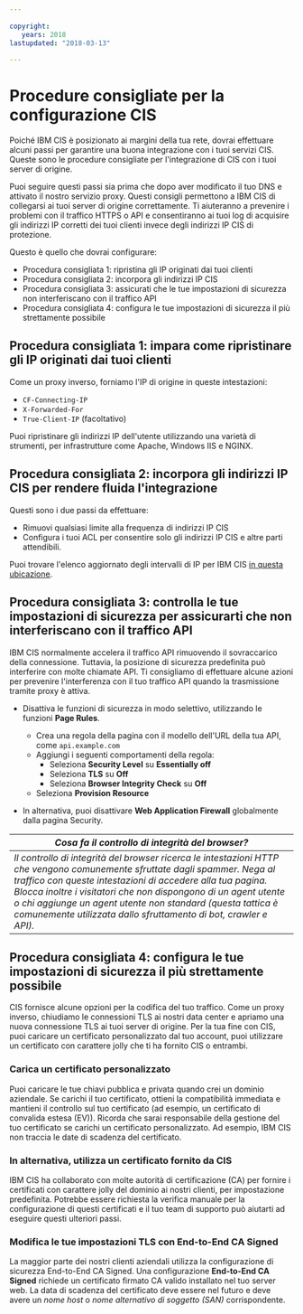 ```yaml
---
  
copyright:
   years: 2018
lastupdated: "2018-03-13"
 
---
```



# Procedure consigliate per la configurazione CIS 

Poiché IBM CIS è posizionato ai margini della tua rete, dovrai effettuare alcuni passi per garantire una buona integrazione con i tuoi servizi CIS. Queste sono le procedure consigliate per l'integrazione di CIS con i tuoi server di origine. 

Puoi seguire questi passi sia prima che dopo aver modificato il tuo DNS e attivato il nostro servizio proxy. Questi consigli permettono a IBM CIS di collegarsi ai tuoi server di origine correttamente. Ti aiuteranno a prevenire i problemi con il traffico HTTPS o API e consentiranno ai tuoi log di acquisire gli indirizzi IP corretti dei tuoi clienti invece degli indirizzi IP CIS di protezione.

Questo è quello che dovrai configurare:

 * Procedura consigliata 1: ripristina gli IP originati dai tuoi clienti
 * Procedura consigliata 2: incorpora gli indirizzi IP CIS
 * Procedura consigliata 3: assicurati che le tue impostazioni di sicurezza non interferiscano con il traffico API
 * Procedura consigliata 4: configura le tue impostazioni di sicurezza il più strettamente possibile
 
## Procedura consigliata 1: impara come ripristinare gli IP originati dai tuoi clienti 

Come un proxy inverso, forniamo l'IP di origine in queste intestazioni: 

  * `CF-Connecting-IP`
  * `X-Forwarded-For`
  * `True-Client-IP` (facoltativo)

Puoi ripristinare gli indirizzi IP dell'utente utilizzando una varietà di strumenti, per infrastrutture come Apache, Windows IIS e NGINX. 

## Procedura consigliata 2: incorpora gli indirizzi IP CIS per rendere fluida l'integrazione 

Questi sono i due passi da effettuare: 

  * Rimuovi qualsiasi limite alla frequenza di indirizzi IP CIS 
  * Configura i tuoi ACL per consentire solo gli indirizzi IP CIS e altre parti attendibili.

Puoi trovare l'elenco aggiornato degli intervalli di IP per IBM CIS [in questa ubicazione](whitelisted-ips.html).

## Procedura consigliata 3: controlla le tue impostazioni di sicurezza per assicurarti che non interferiscano con il traffico API

IBM CIS normalmente accelera il traffico API rimuovendo il sovraccarico della connessione. Tuttavia, la posizione di sicurezza predefinita può interferire con molte chiamate API. Ti consigliamo di effettuare alcune azioni per prevenire l'interferenza con il tuo traffico API quando la trasmissione tramite proxy è attiva.

 * Disattiva le funzioni di sicurezza in modo selettivo, utilizzando le funzioni **Page Rules**.
   * Crea una regola della pagina con il modello dell'URL della tua API, come `api.example.com`
   * Aggiungi i seguenti comportamenti della regola:
      * Seleziona **Security Level** su **Essentially off**
      * Seleziona **TLS** su **Off**
      * Seleziona **Browser Integrity Check** su **Off**
   * Seleziona **Provision Resource**

 * In alternativa, puoi disattivare **Web Application Firewall** globalmente dalla pagina Security.

| *Cosa fa il controllo di integrità del browser?* | 
|------------------------------------------------|
| *Il controllo di integrità del browser ricerca le intestazioni HTTP che vengono comunemente sfruttate dagli spammer. Nega al traffico con queste intestazioni di accedere alla tua pagina. Blocca inoltre i visitatori che non dispongono di un agent utente o chi aggiunge un agent utente non standard (questa tattica è comunemente utilizzata dallo sfruttamento di bot, crawler e API).* |

## Procedura consigliata 4: configura le tue impostazioni di sicurezza il più strettamente possibile

CIS fornisce alcune opzioni per la codifica del tuo traffico. Come un proxy inverso, chiudiamo le connessioni TLS ai nostri data center e apriamo una nuova connessione TLS ai tuoi server di origine. Per la tua fine con CIS, puoi caricare un certificato personalizzato dal tuo account, puoi utilizzare un certificato con carattere jolly che ti ha fornito CIS o entrambi. 

### Carica un certificato personalizzato
 
Puoi caricare le tue chiavi pubblica e privata quando crei un dominio aziendale. Se carichi il tuo certificato, ottieni la compatibilità immediata e mantieni il controllo sul tuo certificato (ad esempio, un certificato di convalida estesa (EV)). Ricorda che sarai responsabile della gestione del tuo certificato se carichi un certificato personalizzato. Ad esempio, IBM CIS non traccia le date di scadenza del certificato. 
 
### In alternativa, utilizza un certificato fornito da CIS
 
IBM CIS ha collaborato con molte autorità di certificazione (CA) per fornire i certificati con carattere jolly del dominio ai nostri clienti, per impostazione predefinita. Potrebbe essere richiesta la verifica manuale per la configurazione di questi certificati e il tuo team di supporto può aiutarti ad eseguire questi ulteriori passi.
 
### Modifica le tue impostazioni TLS con **End-to-End CA Signed**
 
La maggior parte dei nostri clienti aziendali utilizza la configurazione di sicurezza End-to-End CA Signed. Una configurazione **End-to-End CA Signed** richiede un certificato firmato CA valido installato nel tuo server web. La data di scadenza del certificato deve essere nel futuro e deve avere un *nome host* o *nome alternativo di soggetto (SAN)* corrispondente.

